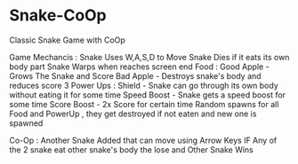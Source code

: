 # Snake-CoOp
Classic Snake Game with CoOp

Game Mechancis :
Snake Uses W,A,S,D to Move
Snake Dies if it eats its own body part
Snake Warps when reaches screen end
Food : Good Apple - Grows The Snake and Score
       Bad Apple  - Destroys snake's body and reduces score
3 Power Ups : Shield      - Snake can go through its own body without eating it for some time
              Speed Boost - Snake gets a speed boost for some time
              Score Boost - 2x Score for certain time
Random spawns for all Food and PowerUp , they get destroyed if not eaten and new one is spawned

Co-Op : Another Snake Added that can move using Arrow Keys
IF Any of the 2 snake eat other snake's body the lose and Other Snake Wins
